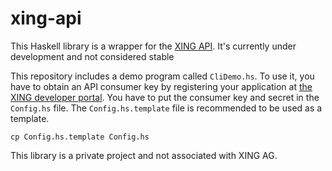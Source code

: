 # xing-api

This Haskell library is a wrapper for the [XING API](https://dev.xing.com).
It's currently under development and not considered stable

This repository includes a demo program called `CliDemo.hs`.
To use it, you have to obtain an API consumer key by registering your
application at [the XING developer portal](https://dev.xing.com/applications).
You have to put the consumer key and secret in the `Config.hs` file.
The `Config.hs.template` file is recommended to be used as a template.

    cp Config.hs.template Config.hs

This library is a private project and not associated with XING AG.
